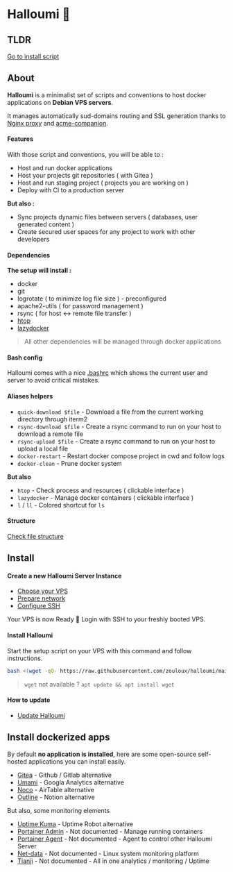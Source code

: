 # Halloumi 🧀

## TLDR

[Go to install script](#install-halloumi)

## About

**Halloumi** is a minimalist set of scripts and conventions to host docker applications on **Debian VPS servers**.

It manages automatically sud-domains routing and SSL generation thanks to [Nginx proxy](https://github.com/nginx-proxy/nginx-proxy) and [acme-companion](https://github.com/nginx-proxy/acme-companion).

#### Features

With those script and conventions, you will be able to :
- Host and run docker applications
- Host your projects git repositories ( with Gitea )
- Host and run staging project ( projects you are working on )
- Deploy with CI to a production server

**But also :**
- Sync projects dynamic files between servers ( databases, user generated content )
- Create secured user spaces for any project to work with other developers

#### Dependencies

**The setup will install :**
- docker
- git
- logrotate ( to minimize log file size ) - preconfigured
- apache2-utils ( for password management )
- rsync ( for host <-> remote file transfer )
- [htop](https://github.com/htop-dev/htop?tab=readme-ov-file)
- [lazydocker](https://github.com/jesseduffield/lazydocker)

> All other dependencies will be managed through docker applications

#### Bash config

Halloumi comes with a nice [.bashrc](./.bashrc) which shows the current user and server to avoid critical mistakes.

#### Aliases helpers

- `quick-download $file` - Download a file from the current working directory through iterm2
- `rsync-download $file` - Create a rsync command to run on your host to download a remote file
- `rsync-upload $file` - Create a rsync command to run on your host to upload a local file
- `docker-restart` - Restart docker compose project in cwd and follow logs
- `docker-clean` - Prune docker system

**But also**
- `htop` - Check process and resources ( clickable interface )
- `lazydocker` - Manage docker containers ( clickable interface )
- `l` / `ll` - Colored shortcut for `ls`

#### Structure

[Check file structure](./doc/10.file-structure.md)


## Install

#### Create a new Halloumi Server Instance

- [Choose your VPS](./doc/00.choose-vps.md)
- [Prepare network](./doc/01.prepare-vps-network.md)
- [Configure SSH](./doc/02.configure-vps-ssh.md)

Your VPS is now Ready 🎉
Login with SSH to your freshly booted VPS.

#### Install Halloumi

Start the setup script on your VPS with this command and follow instructions.

```bash
bash <(wget -qO- https://raw.githubusercontent.com/zouloux/halloumi/main/setup.sh)
```

> `wget` not available ? `apt update && apt install wget`

#### How to update
- [Update Halloumi](./doc/20.update.md)


## Install dockerized apps

By default **no application is installed**, here are some open-source self-hosted applications you can install easily. 

- [Gitea](./containers/apps/gitea) - Github / Gitlab alternative
- [Umami](./containers/apps/umami) - Googla Analytics alternative
- [Noco](./containers/apps/noco) - AirTable alternative
- [Outline](./containers/apps/outline) - Notion alternative

But also, some monitoring elements
- [Uptime Kuma](./containers/apps/kuma) - Uptime Robot alternative
- [Portainer Admin](./containers/apps/portainer-admin) - Not documented - Manage running containers
- [Portainer Agent](./containers/apps/portainer-agent) - Not documented - Agent to control other Halloumi Server
- [Net-data](./containers/apps/netdata) - Not documented - Linux system monitoring platform
- [Tianji](./containers/apps/tianji) - Not documented - All in one analytics / monitoring / Uptime
